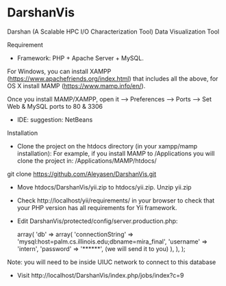 # DarshanVis
Darshan (A Scalable HPC I/O Characterization Tool) Data Visualization Tool


Requirement
 - Framework: PHP + Apache Server + MySQL. 
  
 
For Windows, you can install XAMPP (https://www.apachefriends.org/index.html) that includes all the above, for OS X install MAMP (https://www.mamp.info/en/). 

Once you install MAMP/XAMPP, open it --> Preferences --> Ports --> Set Web & MySQL ports to 80 & 3306

 - IDE: suggestion: NetBeans
 
Installation
 - Clone the project on the htdocs directory (in your xampp/mamp installation): For example, if you install MAMP to /Applications you will clone the project in: /Applications/MAMP/htdocs/
 
 git clone https://github.com/Aleyasen/DarshanVis.git
 
 - Move htdocs/DarshanVis/yii.zip to htdocs/yii.zip.  Unzip yii.zip
 - Check http://localhost/yii/requirements/ in your browser to check that your PHP version has all requirements for Yii framework.
 - Edit DarshanVis/protected/config/server.production.php: 
 
     <?php
      return array(
       // application components
       'components' => array(
          'db' => array(
             'connectionString' => 'mysql:host=palm.cs.illinois.edu;dbname=mira_final',
             'username' => 'intern',
             'password' => '******',  (we will send it to you)
          ),
        ),
      );

 Note: you will need to be inside UIUC network to connect to this database

 - Visit http://localhost/DarshanVis/index.php/jobs/index?c=9
